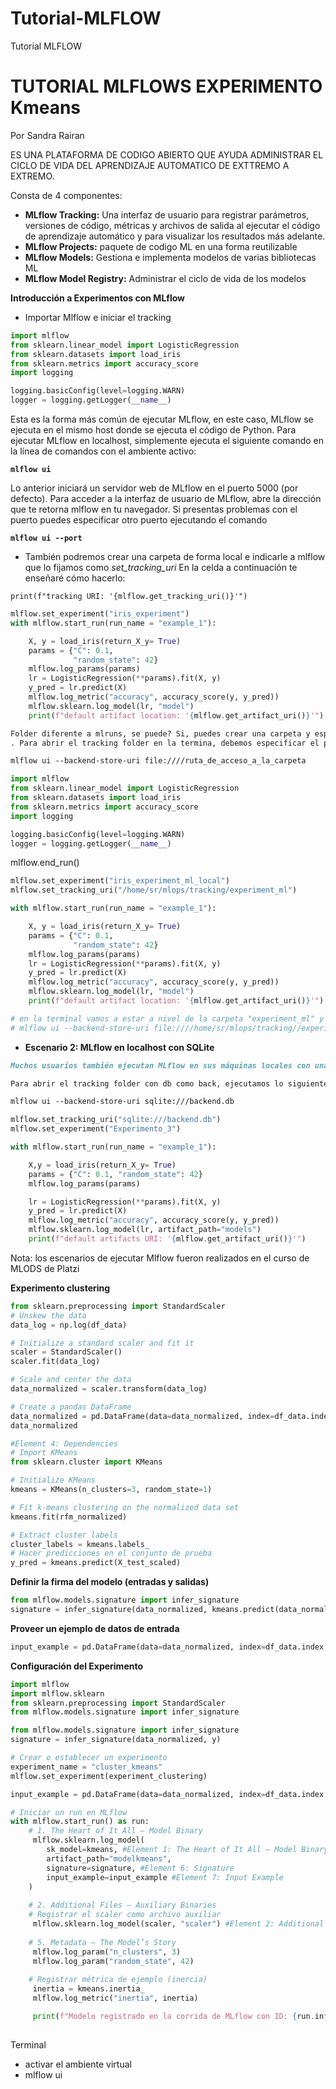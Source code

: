 # Tutorial-MLFLOW
Tutorial MLFLOW
# TUTORIAL MLFLOWS EXPERIMENTO Kmeans

Por Sandra Rairan 

ES UNA PLATAFORMA DE CODIGO ABIERTO QUE AYUDA ADMINISTRAR EL CICLO DE VIDA DEL APRENDIZAJE AUTOMATICO DE EXTTREMO A EXTREMO.

Consta de 4 componentes:

- **MLflow Tracking:** Una interfaz de usuario para registrar parámetros, versiones de código, métricas y archivos de salida al ejecutar el código de aprendizaje automático y para visualizar los resultados más adelante.
- **MLflow Projects:** paquete de codigo ML en una forma reutilizable
- **MLflow Models:** Gestiona e implementa modelos de varias bibliotecas ML
- **MLflow Model Registry:** Administrar el ciclo de vida de los modelos

**Introducción a Experimentos con MLflow**

- Importar Mlflow e iniciar el tracking

```python
import mlflow
from sklearn.linear_model import LogisticRegression
from sklearn.datasets import load_iris
from sklearn.metrics import accuracy_score
import logging

logging.basicConfig(level=logging.WARN)
logger = logging.getLogger(__name__)
```

Esta es la forma más común de ejecutar MLflow, en este caso, MLflow se ejecuta en el mismo host donde se ejecuta el código de Python. Para ejecutar MLflow en localhost, simplemente ejecuta el siguiente comando en la línea de comandos con el ambiente activo:

**`mlflow ui`**

Lo anterior iniciará un servidor web de MLflow en el puerto 5000 (por defecto). Para acceder a la interfaz de usuario de MLflow, abre la dirección que te retorna mlflow en tu navegador. Si presentas problemas con el puerto puedes especificar otro puerto ejecutando el comando

**`mlflow ui --port`**

- También podremos crear una carpeta de forma local e indicarle a mlflow que lo fijamos como *_set_tracking_uri_*
En la celda a continuación te enseñaré cómo hacerlo:

`print(f"tracking URI: '{mlflow.get_tracking_uri()}'")`

```python
mlflow.set_experiment("iris_experiment")
with mlflow.start_run(run_name = "example_1"):

    X, y = load_iris(return_X_y= True)
    params = {"C": 0.1, 
              "random_state": 42}
    mlflow.log_params(params)
    lr = LogisticRegression(**params).fit(X, y)
    y_pred = lr.predict(X)
    mlflow.log_metric("accuracy", accuracy_score(y, y_pred))
    mlflow.sklearn.log_model(lr, "model")
    print(f"default artifact location: '{mlflow.get_artifact_uri()}'")
```

```markdown
Folder diferente a mlruns, se puede? Si, puedes crear una carpeta y especificarle a mlflow que lo fijamos como *_set_tracking_uri_*
. Para abrir el tracking folder en la termina, debemos especificar el path de la carpeta que creamos y ejecutar el siguiente comando:

mlflow ui --backend-store-uri file:////ruta_de_acceso_a_la_carpeta
```

```python
import mlflow
from sklearn.linear_model import LogisticRegression
from sklearn.datasets import load_iris
from sklearn.metrics import accuracy_score
import logging

logging.basicConfig(level=logging.WARN)
logger = logging.getLogger(__name__)
```

mlflow.end_run()

```python
mlflow.set_experiment("iris_experiment_ml_local")
mlflow.set_tracking_uri("/home/sr/mlops/tracking/experiment_ml")

with mlflow.start_run(run_name = "example_1"):

    X, y = load_iris(return_X_y= True)
    params = {"C": 0.1, 
              "random_state": 42}
    mlflow.log_params(params)
    lr = LogisticRegression(**params).fit(X, y)
    y_pred = lr.predict(X)
    mlflow.log_metric("accuracy", accuracy_score(y, y_pred))
    mlflow.sklearn.log_model(lr, "model")
    print(f"default artifact location: '{mlflow.get_artifact_uri()}'")

# en la terminal vamos a estar a nivel de la carpeta "experiment_ml" y ejecutamos lo siguiente   
# mlflow ui --backend-store-uri file:////home/sr/mlops/tracking//experiment_ml
```

- **Escenario 2: MLflow en localhost con SQLite**

```markdown
Muchos usuarios también ejecutan MLflow en sus máquinas locales con una base de datos compatible con SQLAlchemy : SQLite . En este caso, los artefactos se almacenan en el ./mlrunsdirectorio local y las entidades de MLflow se insertan en un archivo de base de datos SQLite mlruns.db. Es bastante similar al escenario 1, pero usamos como back a sqlite. En lo personal adora los dos escenarios, sin embargo, también podemos usar un bucket en aws como back. Más adelante lo veremos. 

Para abrir el tracking folder con db como back, ejecutamos lo siguiente:

mlflow ui --backend-store-uri sqlite:///backend.db
```

```python
mlflow.set_tracking_uri("sqlite:///backend.db")
mlflow.set_experiment("Experimento_3")

with mlflow.start_run(run_name = "example_1"):

    X,y = load_iris(return_X_y= True)
    params = {"C": 0.1, "random_state": 42}
    mlflow.log_params(params)

    lr = LogisticRegression(**params).fit(X, y)
    y_pred = lr.predict(X)
    mlflow.log_metric("accuracy", accuracy_score(y, y_pred))
    mlflow.sklearn.log_model(lr, artifact_path="models")
    print(f"default artifacts URI: '{mlflow.get_artifact_uri()}'")
```

Nota: los escenarios de ejecutar Mlflow fueron realizados en el curso de MLODS de Platzi

**Experimento clustering**

```python
from sklearn.preprocessing import StandardScaler
# Unskew the data
data_log = np.log(df_data)

# Initialize a standard scaler and fit it
scaler = StandardScaler()
scaler.fit(data_log)

# Scale and center the data
data_normalized = scaler.transform(data_log)

# Create a pandas DataFrame
data_normalized = pd.DataFrame(data=data_normalized, index=df_data.index, columns=df_data.columns)
data_normalized
```

```python
#Element 4: Dependencies 
# Import KMeans
from sklearn.cluster import KMeans

# Initialize KMeans
kmeans = KMeans(n_clusters=3, random_state=1)

# Fit k-means clustering on the normalized data set
kmeans.fit(rfm_normalized)

# Extract cluster labels
cluster_labels = kmeans.labels_
# Hacer predicciones en el conjunto de prueba
y_pred = kmeans.predict(X_test_scaled)
```

**Definir la firma del modelo (entradas y salidas)**

```python
from mlflow.models.signature import infer_signature
signature = infer_signature(data_normalized, kmeans.predict(data_normalized))
```

**Proveer un ejemplo de datos de entrada**

```python
input_example = pd.DataFrame(data=data_normalized, index=df_data.index, columns=df_data.columns)
```

**Configuración del Experimento**

```python
import mlflow
import mlflow.sklearn
from sklearn.preprocessing import StandardScaler
from mlflow.models.signature import infer_signature
```

```python
from mlflow.models.signature import infer_signature
signature = infer_signature(data_normalized, y)
```

```python
# Crear o establecer un experimento
experiment_name = "cluster_kmeans"
mlflow.set_experiment(experiment_clustering)
```

```python
input_example = pd.DataFrame(data=data_normalized, index=df_data.index, columns=df_data.columns)
```

```python
# Iniciar un run en MLflow
with mlflow.start_run() as run:
    # 1. The Heart of It All — Model Binary
     mlflow.sklearn.log_model(
        sk_model=kmeans, #Element 1: The Heart of It All — Model Binary
        artifact_path="modelkmeans",
        signature=signature, #Element 6: Signature
        input_example=input_example #Element 7: Input Example
    )
    
    # 2. Additional Files — Auxiliary Binaries
    # Registrar el scaler como archivo auxiliar
     mlflow.sklearn.log_model(scaler, "scaler") #Element 2: Additional Files
              
    # 5. Metadata — The Model’s Story
     mlflow.log_param("n_clusters", 3)
     mlflow.log_param("random_state", 42)
    
    # Registrar métrica de ejemplo (inercia)
     inertia = kmeans.inertia_
     mlflow.log_metric("inertia", inertia)

     print(f"Modelo registrado en la corrida de MLflow con ID: {run.info.run_id}")
     
```

Terminal

- activar el ambiente virtual
- mlflow ui
